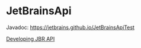 # JetBrainsApi

Javadoc:
https://jetbrains.github.io/JetBrainsApiTest

[Developing JBR API](development.md)